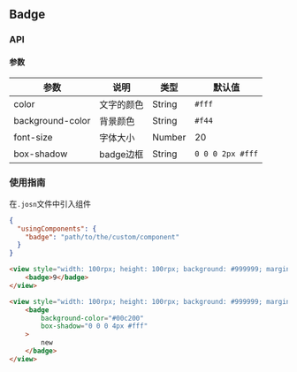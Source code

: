 ## Badge
### API
#### 参数
| 参数       | 说明      | 类型       | 默认值       |
|-----------|-----------|-----------|-------------|
| color | 文字的颜色 | String | `#fff` |
| background-color | 背景颜色 | String | `#f44` |
| font-size | 字体大小 | Number | 20 |
| box-shadow | badge边框 | String | `0 0 0 2px #fff` |


### 使用指南
在`.josn`文件中引入组件
```json
{
  "usingComponents": {
    "badge": "path/to/the/custom/component"
  }
}
```

``` html
<view style="width: 100rpx; height: 100rpx; background: #999999; margin-top: 20rpx">
    <badge>9</badge>
</view>

<view style="width: 100rpx; height: 100rpx; background: #999999; margin-top: 20rpx">
    <badge
        background-color="#00c200"
        box-shadow="0 0 0 4px #fff"
    >
        new
    </badge>
</view>
```